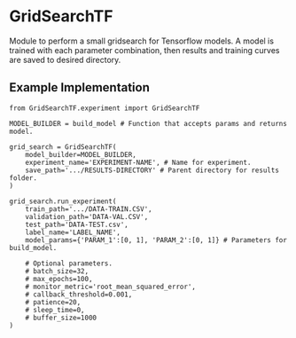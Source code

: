 # GridSearchTF
Module to perform a small gridsearch for Tensorflow models.
A model is trained with each parameter combination, then results and training curves are saved to desired directory.

## Example Implementation
```
from GridSearchTF.experiment import GridSearchTF

MODEL_BUILDER = build_model # Function that accepts params and returns model.

grid_search = GridSearchTF(
    model_builder=MODEL_BUILDER,
    experiment_name='EXPERIMENT-NAME', # Name for experiment.
    save_path='.../RESULTS-DIRECTORY' # Parent directory for results folder.
)

grid_search.run_experiment(
    train_path='.../DATA-TRAIN.CSV',
    validation_path='DATA-VAL.CSV',
    test_path='DATA-TEST.csv',
    label_name='LABEL_NAME',
    model_params={'PARAM_1':[0, 1], 'PARAM_2':[0, 1]} # Parameters for build_model.

    # Optional parameters.
    # batch_size=32,
    # max_epochs=100,
    # monitor_metric='root_mean_squared_error',
    # callback_threshold=0.001,
    # patience=20,
    # sleep_time=0,
    # buffer_size=1000
)
```
